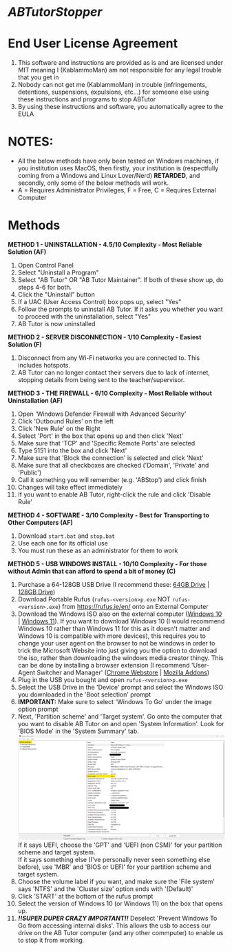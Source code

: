 # _ABTutorStopper_

# End User License Agreement
1. This software and instructions are provided as is and are licensed under MIT meaning I (KablammoMan) am not responsible for any legal trouble that you get in
2. Nobody can not get me (KablammoMan) in trouble (infringements, detentions, suspensions, expulsions, etc...) for someone else using these instructions and programs to stop ABTutor
3. By using these instructions and software, you automatically agree to the EULA

# NOTES:
- All the below methods have only been tested on Windows machines, if you institution uses MacOS, then firstly, your institution is (respectfully coming from a Windows and Linux Lover/Nerd) **RETARDED**, and secondly, only some of the below methods will work.
- A = Requires Administrator Privileges, F = Free, C = Requires External Computer

# Methods
**METHOD 1 - UNINSTALLATION - 4.5/10 Complexity - Most Reliable Solution (AF)**
1. Open Control Panel
2. Select "Uninstall a Program"
3. Select "AB Tutor" OR "AB Tutor Maintainer". If both of these show up, do steps 4-6 for both.
4. Click the "Uninstall" button
5. If a UAC (User Access Control) box pops up, select "Yes"
6. Follow the prompts to uninstall AB Tutor. If it asks you whether you want to proceed with the uninstallation, select "Yes"
7. AB Tutor is now uninstalled

**METHOD 2 - SERVER DISCONNECTION - 1/10 Complexity - Easiest Solution (F)**
1. Disconnect from any Wi-Fi networks you are connected to. This includes hotspots.
2. AB Tutor can no longer contact their servers due to lack of internet, stopping details from being sent to the teacher/supervisor.

**METHOD 3 - THE FIREWALL - 6/10 Complexity - Most Reliable without Uninstallation (AF)**
1. Open 'Windows Defender Firewall with Advanced Security'
2. Click 'Outbound Rules' on the left
3. Click 'New Rule' on the Right
4. Select 'Port' in the box that opens up and then click 'Next'
5. Make sure that 'TCP' and 'Specific Remote Ports' are selected
6. Type 5151 into the box and click 'Next'
7. Make sure that 'Block the connection' is selected and click 'Next'
8. Make sure that all checkboxes are checked ('Domain', 'Private' and 'Public')
9. Call it something you will remember (e.g. 'ABStop') and click finish
10. Changes will take effect immediately
11. If you want to enable AB Tutor, right-click the rule and click 'Disable Rule'

**METHOD 4 - SOFTWARE - 3/10 Complexity - Best for Transporting to Other Computers (AF)**
1. Download `start.bat` and `stop.bat`
2. Use each one for its official use
3. You must run these as an administrator for them to work

**METHOD 5 - USB WINDOWS INSTALL - 10/10 Complexity - For those without Admin that can afford to spend a bit of money (C)**
1. Purchase a 64-128GB USB Drive (I recommend these: [64GB Drive](https://www.amazon.com.au/dp/B077VYCV37/) | [128GB Drive](https://www.amazon.com.au/dp/B07855LJ99/))
2. Download Portable Rufus (`rufus-<version>p.exe` NOT `rufus-<version>.exe`) from https://rufus.ie/en/ onto an External Computer
3. Download the Windows ISO also on the external computer ([Windows 10](https://www.microsoft.com/en/software-download/windows10) | [Windows 11](https://www.microsoft.com/en/software-download/windows11)). If you want to download Windows 10 (I would recommend Windows 10 rather than Windows 11 for this as it doesn't matter and Windows 10 is compatible with more devices), this requires you to change your user agent on the browser to not be windows in order to trick the Microsoft Website into just giving you the option to download the iso, rather than downloading the windows media creator thingy. This can be done by installing a browser extension (I recommend 'User-Agent Switcher and Manager' ([Chrome Webstore](https://chrome.google.com/webstore/detail/user-agent-switcher-and-m/bhchdcejhohfmigjafbampogmaanbfkg) | [Mozilla Addons](https://addons.mozilla.org/en-US/firefox/addon/user-agent-string-switcher/))
4. Plug in the USB you bought and open `rufus-<version>p.exe`
5. Select the USB Drive in the 'Device' prompt and select the Windows ISO you downloaded in the 'Boot selection' prompt
6. **IMPORTANT:** Make sure to select 'Windows To Go' under the image option prompt
7. Next, 'Partition scheme' and 'Target system'. Go onto the computer that you want to disable AB Tutor on and open 'System Information'. Look for 'BIOS Mode' in the 'System Summary' tab. ![How to find BIOS Mode](./img/bios.png "How to find BIOS Mode")
If it says UEFI, choose the 'GPT' and 'UEFI (non CSM)' for your partition scheme and target system.  
If it says something else (I've personally never seen something else before), use 'MBR' and 'BIOS or UEFI' for your partition scheme and target system.
8. Choose the volume label if you want, and make sure the 'File system' says 'NTFS' and the 'Cluster size' option ends with '(Default)'
9. Click 'START' at the bottom of the rufus prompt
10. Select the version of Windows 10 (or Windows 11) on the box that opens up.
11. ***!!SUPER DUPER CRAZY IMPORTANT!!*** Deselect 'Prevent Windows To Go from accessing internal disks'. This allows the usb to access our drive on the AB Tutor computer (and any other commputer) to enable us to stop it from working.